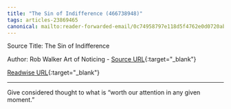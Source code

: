 ```yaml
---
title: "The Sin of Indifference (466738948)"
tags: articles-23869465
canonical: mailto:reader-forwarded-email/0c74958797e118d5f4762e0d0720ab86
---
```


Source Title: The Sin of Indifference

Author: Rob Walker Art of Noticing - [Source URL](mailto:reader-forwarded-email/0c74958797e118d5f4762e0d0720ab86){:target="_blank"}

[Readwise URL](https://readwise.io/open/466738948){:target="_blank"}

---

Give considered thought to what is “worth our attention in any given moment.”
